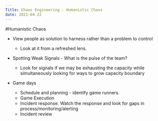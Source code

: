 ```yaml
---
Title: Chaos Engineering - Humanistic Chaos
date: 2021-04-22
---
```


#Humanistic Chaos
* View people as solution to harness rather than a problem to control
  * Look at it from a refreshed lens.

* Spotting Weak Signals - What is the pulse of the team?
  * Look for signals if we may be exhausting the capacity while simultaneously looking for ways to grow capacity boundary
* Game days
  * Schedule and planning - identify game runners.
  * Game Execution
  * Incident response. Watch the response and look for gaps in process/monitoring/alerting
  * Incident review  

